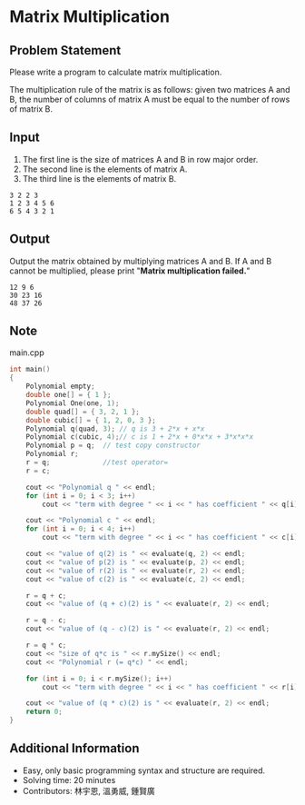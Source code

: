# Matrix Multiplication

## Problem Statement
Please write a program to calculate matrix multiplication. 

The multiplication rule of the matrix is as follows: given two matrices A and B, the number of columns of matrix A must be equal to the number of rows of matrix B.

## Input
1. The first line is the size of matrices A and B in row major order.
2. The second line is the elements of matrix A.
3. The third line is the elements of matrix B.
```
3 2 2 3
1 2 3 4 5 6
6 5 4 3 2 1
```

## Output
Output the matrix obtained by multiplying matrices A and B. If A and B cannot be multiplied, please print "**Matrix multiplication failed.**"
```
12 9 6
30 23 16
48 37 26
```

## Note
main.cpp
```cpp
int main()
{
	Polynomial empty;
	double one[] = { 1 };
	Polynomial One(one, 1);
	double quad[] = { 3, 2, 1 };
	double cubic[] = { 1, 2, 0, 3 };
	Polynomial q(quad, 3); // q is 3 + 2*x + x*x
	Polynomial c(cubic, 4);// c is 1 + 2*x + 0*x*x + 3*x*x*x
	Polynomial p = q;  // test copy constructor
	Polynomial r;
	r = q;             //test operator=
	r = c;

	cout << "Polynomial q " << endl;
	for (int i = 0; i < 3; i++)
		cout << "term with degree " << i << " has coefficient " << q[i] << endl;

	cout << "Polynomial c " << endl;
	for (int i = 0; i < 4; i++)
		cout << "term with degree " << i << " has coefficient " << c[i] << endl;

	cout << "value of q(2) is " << evaluate(q, 2) << endl;
	cout << "value of p(2) is " << evaluate(p, 2) << endl;
	cout << "value of r(2) is " << evaluate(r, 2) << endl;
	cout << "value of c(2) is " << evaluate(c, 2) << endl;

	r = q + c;
	cout << "value of (q + c)(2) is " << evaluate(r, 2) << endl;

	r = q - c;
	cout << "value of (q - c)(2) is " << evaluate(r, 2) << endl;

	r = q * c;
	cout << "size of q*c is " << r.mySize() << endl;
	cout << "Polynomial r (= q*c) " << endl;

	for (int i = 0; i < r.mySize(); i++)
		cout << "term with degree " << i << " has coefficient " << r[i] << endl;

	cout << "value of (q * c)(2) is " << evaluate(r, 2) << endl;
	return 0;
}
```

## Additional Information
* Easy, only basic programming syntax and structure are required.
* Solving time: 20 minutes
* Contributors: 林宇恩, 溫勇威, 鍾賢廣